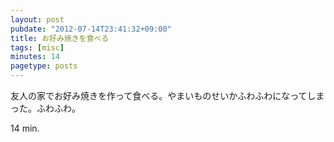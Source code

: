 ```yaml
---
layout: post
pubdate: "2012-07-14T23:41:32+09:00"
title: お好み焼きを食べる
tags: [misc]
minutes: 14
pagetype: posts
---
```

友人の家でお好み焼きを作って食べる。やまいものせいかふわふわになってしまった。ふわふわ。

14 min.
